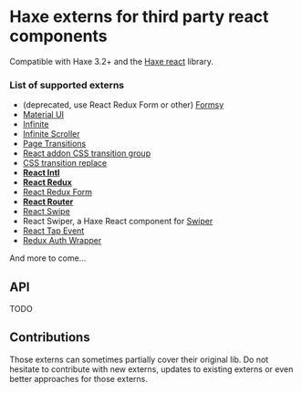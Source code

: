 # Haxe externs for third party react components

Compatible with Haxe 3.2+ and the [Haxe react](https://github.com/massiveinteractive/haxe-react) library.

### List of supported externs

* (deprecated, use React Redux Form or other) [Formsy](https://github.com/christianalfoni/formsy-react)
* [Material UI](http://www.material-ui.com/)
* [Infinite](https://github.com/seatgeek/react-infinite)
* [Infinite Scroller](https://github.com/CassetteRocks/react-infinite-scroller.git)
* [Page Transitions](https://github.com/jaing/react-page-transitions)
* [React addon CSS transition group](https://facebook.github.io/react/docs/animation.html)
* [CSS transition replace](https://github.com/marnusw/react-css-transition-replace)
* [**React Intl**](https://github.com/yahoo/react-intl)
* [**React Redux**](https://github.com/reactjs/react-redux)
* [React Redux Form](https://github.com/davidkpiano/react-redux-form)
* [**React Router**](https://github.com/reactjs/react-router)
* [React Swipe](https://github.com/jed/react-swipe)
* React Swiper, a Haxe React component for [Swiper](https://github.com/nolimits4web/Swiper)
* [React Tap Event](https://github.com/zilverline/react-tap-event-plugin)
* [Redux Auth Wrapper](https://github.com/mjrussell/redux-auth-wrapper)

And more to come...

## API

TODO

## Contributions

Those externs can sometimes partially cover their original lib. Do not hesitate to contribute with new externs, updates to existing externs or even better approaches for those externs.

